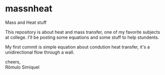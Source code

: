 # massnheat
Mass and Heat stuff

This repository is about heat and mass transfer, one of my favorite subjects at college.
I'll be posting some equations and some stuff to help stundents.

My first commit is simple equation about condution heat transfer, it's a unidirectional flow through a wall.







cheers,</br>
Rômulo Simiquel
